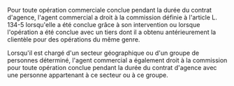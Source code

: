 Pour toute opération commerciale conclue pendant la durée du contrat d'agence, l'agent commercial a droit à la commission définie à l'article L. 134-5 lorsqu'elle a été conclue grâce à son intervention ou lorsque l'opération a été conclue avec un tiers dont il a obtenu antérieurement la clientèle pour des opérations du même genre.

Lorsqu'il est chargé d'un secteur géographique ou d'un groupe de personnes déterminé, l'agent commercial a également droit à la commission pour toute opération conclue pendant la durée du contrat d'agence avec une personne appartenant à ce secteur ou à ce groupe.

